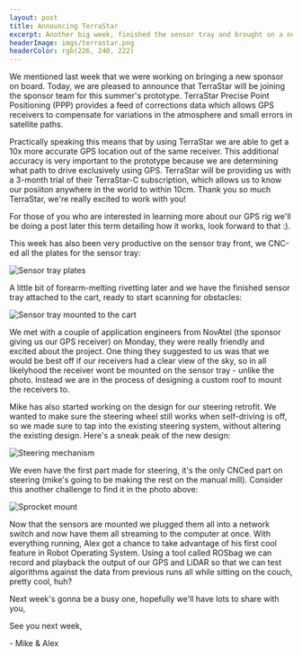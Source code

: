```yaml
---
layout: post
title: Announcing TerraStar
excerpt: Another big week, finished the sensor tray and brought on a new sponsor
headerImage: imgs/terrastar.png
headerColor: rgb(226, 240, 222)
---
```


We mentioned last week that we were working on bringing a new sponsor on board. Today, we are pleased to announce that TerraStar will be joining the sponsor team for this summer's prototype. TerraStar Precise Point Positioning (PPP) provides a feed of corrections data which allows GPS receivers to compensate for variations in the atmosphere and small errors in satellite paths. 

Practically speaking this means that by using TerraStar we are able to get a 10x more accurate GPS location out of the same receiver. This additional accuracy is very important to the prototype because we are determining what path to drive exclusively using GPS. TerraStar will be providing us with a 3-month trial of their TerraStar-C subscription, which allows us to know our posiiton anywhere in the world to within 10cm. Thank you so much TerraStar, we're really excited to work with you!

For those of you who are interested in learning more about our GPS rig we'll be doing a post later this term detailing how it works, look forward to that :).

This week has also been very productive on the sensor tray front, we CNC-ed all the plates for the sensor tray:

![Sensor tray plates](imgs/st_plates.jpg)

A little bit of forearm-melting rivetting later and we have the finished sensor tray attached to the cart, ready to start scanning for obstacles:

![Sensor tray mounted to the cart](imgs/sensor_tray_done.jpg)

We met with a couple of application engineers from NovAtel (the sponsor giving us our GPS receiver) on Monday, they were really friendly and excited about the project. One thing they suggested to us was that we would be best off if our receivers had a clear view of the sky, so in all likelyhood the receiver wont be mounted on the sensor tray - unlike the photo. Instead we are in the process of designing a custom roof to mount the receivers to.

Mike has also started working on the design for our steering retrofit. We wanted to make sure the steering wheel still works when self-driving is off, so we made sure to tap into the existing steering system, without altering the existing design. Here's a sneak peak of the new design:

![Steering mechanism](imgs/steering_cad.jpg)

We even have the first part made for steering, it's the only CNCed part on steering (mike's going to be making the rest on the manual mill). Consider this another challenge to find it in the photo above:

![Sprocket mount](imgs/sprocket_mount.jpg)

Now that the sensors are mounted we plugged them all into a network switch and now have them all streaming to the computer at once. With everything running, Alex got a chance to take advantage of his first cool feature in Robot Operating System. Using a tool called ROSbag we can record and playback the output of our GPS and LiDAR so that we can test algorithms against the data from previous runs all while sitting on the couch, pretty cool, huh?

Next week's gonna be a busy one, hopefully we'll have lots to share with you,

See you next week,

\- Mike & Alex